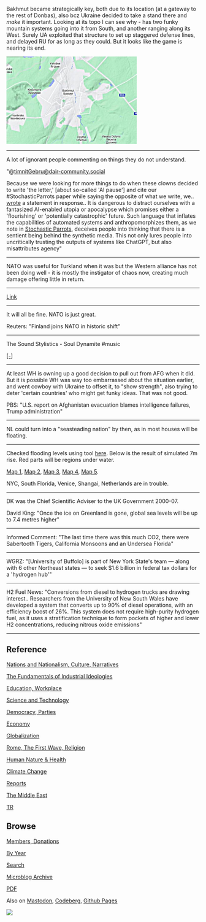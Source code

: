 
Bakhmut became strategically key, both due to its location (at a
gateway to the rest of Donbas), also bcz Ukraine decided to take a
stand there and *make* it important. Looking at its topo I can see why - 
has two funky mountain systems going into it from South, and another
ranging along its West. Surely UA exploited that structure to set up
staggered defense lines, and delayed RU for as long as they could. But
it looks like the game is nearing its end.

<img width='340' src='mbl/2023/ukr-6.jpg'/>

---

A lot of ignorant people commenting on things they do not understand.

"@timnitGebru@dair-community.social

Because we were looking for more things to do when these clowns
decided to write 'the letter,' [about so-called 'AI pause'] and cite
our \#StochasticParrots paper while saying the opposite of what we
write, we.. [wrote](https://www.dair-institute.org/blog/letter-statement-March2023)
a statement in response.. It is dangerous to distract ourselves with a fantasized
AI-enabled utopia or apocalypse which promises either a 'flourishing' or
'potentially catastrophic' future. Such language that inflates the capabilities
of automated systems and anthropomorphizes them, as we note in [Stochastic Parrots](https://dl.acm.org/doi/abs/10.1145/3442188.3445922), 
deceives people into thinking that there is a sentient being behind the
synthetic media. This not only lures people into uncritically trusting
the outputs of systems like ChatGPT, but also misattributes agency"

---

NATO was useful for Turkland when it was but the Western alliance has
not been doing well - it is mostly the instigator of chaos now,
creating much damage offering little in return. 

---

[Link](https://drive.google.com/uc?export=view&id=1ZNibTZyjEWqYTS8qeFW3Kw4siw_GOMnA)

---

It will all be fine. NATO is just great.

Reuters: "Finland joins NATO in historic shift"

---

The Sound Stylistics - Soul Dynamite \#music

[[-]](https://youtu.be/l5L2dyMGbUU)

---

At least WH is owning up a good decision to pull out from AFG when it
did. But it is possible WH was way too embarrassed about the situation
earlier, and went cowboy with Ukraine to offset it, to "show strength",
also trying to deter 'certain countries' who might get funky ideas. That
was not good.

PBS: "U.S. report on Afghanistan evacuation blames intelligence
failures, Trump administration"

---

NL could turn into a "seasteading nation" by then, as in most houses
will be floating.

---

Checked flooding levels using tool [here](https://coastal.climatecentral.org/).
Below is the result of simulated 7m rise. Red parts will be regions
under water.

[Map 1](mbl/2023/searise1.jpg),
[Map 2](mbl/2023/searise2.jpg),
[Map 3](mbl/2023/searise3.jpg),
[Map 4](mbl/2023/searise4.jpg),
[Map 5](mbl/2023/searise5.jpg).

NYC, South Florida, Venice, Shangai, Netherlands are in trouble.

---

DK was the Chief Scientific Adviser to the UK Government 2000-07.

David King: "Once the ice on Greenland is gone, global sea levels will
be up to 7.4 metres higher"

---

Informed Comment: "The last time there was this much CO2, there were
Sabertooth Tigers, California Monsoons and an Undersea Florida"

---

WGRZ: "[University of Buffolo] is part of New York State's team —
along with 6 other Northeast states — to seek $1.6 billion in federal
tax dollars for a 'hydrogen hub'"

---

H2 Fuel News: "Conversions from diesel to hydrogen trucks are drawing
interest.. Researchers from the University of New South Wales have
developed a system that converts up to 90% of diesel operations, with
an efficiency boost of 26%. This system does not require high-purity
hydrogen fuel, as it uses a stratification technique to form pockets
of higher and lower H2 concentrations, reducing nitrous oxide
emissions"

---

## Reference

[Nations and Nationalism, Culture, Narratives](0119/2013/02/nations-and-nationalism.html)

[The Fundamentals of Industrial Ideologies](0119/2011/04/fundamentals-of-industrial-ideologies.html)

[Education, Workplace](0119/2017/09/education-workplace.html)

[Science and Technology](0119/2018/09/science-technology.html)

[Democracy, Parties](0119/2016/11/democracy.html)

[Economy](2021/01/economy.html)

[Globalization](0119/2018/09/globalization.html)

[Rome, The First Wave, Religion](0119/2017/12/rome.html)

[Human Nature & Health](2020/07/human-nature.html)

[Climate Change](2022/01/climate.html)

[Reports](2021/01/reports.html)

[The Middle East](0119/2019/07/middleeast.html)

[TR](../tr/index.html)

## Browse

[Members, Donations](2022/08/members.html)

[By Year](years.html)

[Search](search.html)

[Microblog Archive](mbl/index.html)

[PDF](https://drive.google.com/uc?export=view&id=1FSi-1MnqXVq_PVTEXzzflwN8-7h92N_R)

Also on 
[Mastodon](https://masto.ai/@muratk3n),
[Codeberg](https://muratk5n.codeberg.page/en/),
[Github Pages](https://muratk5n.github.io/thirdwave/en/)

<img src='https://drive.google.com/uc?export=view&id=1zsIeciFSvlr-sWB84Tc0mfZ_NYqn9VQx'/> 

